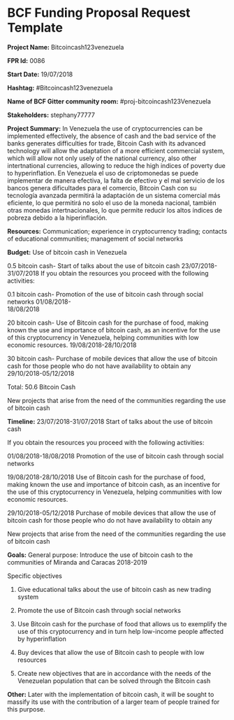 
# BCF Funding Proposal Request Template

**Project Name:**
Bitcoincash123venezuela

**FPR Id:**
0086

**Start Date:**
19/07/2018

**Hashtag:**
#Bitcoincash123venezuela

**Name of BCF Gitter community room:**
#proj-bitcoincash123Venezuela

**Stakeholders:**
stephany77777

**Project Summary:**
In Venezuela the use of cryptocurrencies can be implemented effectively, the absence of cash and the bad service of the banks generates difficulties for trade, Bitcoin Cash with its advanced technology will allow the adaptation of a more efficient commercial system, which will allow not only usely of the national currency, also other intertnational currencies, allowing to reduce the high indices of poverty due to hyperinflation.
En Venezuela el uso de criptomonedas se puede implementar de manera efectiva, la falta de efectivo y el mal servicio de los bancos genera dificultades para el comercio, Bitcoin Cash con su tecnología avanzada permitirá la adaptación de un sistema comercial más eficiente, lo que permitirá no solo el uso de la moneda nacional, también otras monedas intertnacionales, lo que permite reducir los altos índices de pobreza debido a la hiperinflación.

**Resources:**
Communication; experience in cryptocurrency trading; contacts of educational communities; management of social networks

**Budget:**
Use of bitcoin cash in Venezuela

0.5 bitcoin cash- Start of talks about the use of bitcoin cash  23/07/2018-31/07/2018
If you obtain the resources you proceed with the following activities:

0.1 bitcoin cash- Promotion of the use of bitcoin cash through social networks 01/08/2018-  
18/08/2018

20 bitcoin cash-  Use of Bitcoin cash for the purchase of food, making known the use and importance of bitcoin cash, as an incentive for the use of this cryptocurrency in Venezuela, helping communities with low economic resources. 19/08/2018-28/10/2018

30 bitcoin cash- Purchase of mobile devices that allow the use of bitcoin cash for those people who do not have availability to obtain any 29/10/2018-05/12/2018

Total: 50.6 Bitcoin Cash

New projects that arise from the need of the communities regarding the use of bitcoin cash




**Timeline:**
23/07/2018-31/07/2018 Start of talks about the use of bitcoin cash  

If you obtain the resources you proceed with the following activities:

01/08/2018-18/08/2018 Promotion of the use of bitcoin cash through social networks 

19/08/2018-28/10/2018 Use of Bitcoin cash for the purchase of food, making known the use and importance of bitcoin cash, as an incentive for the use of this cryptocurrency in Venezuela, helping communities with low economic resources. 

29/10/2018-05/12/2018 Purchase of mobile devices that allow the use of bitcoin cash for those people who do not have availability to obtain any 

New projects that arise from the need of the communities regarding the use of bitcoin cash


**Goals:**
General purpose:
Introduce the use of bitcoin cash to the communities of Miranda and Caracas 2018-2019

Specific objectives

1. Give educational talks about the use of bitcoin cash as new trading system

2. Promote the use of Bitcoin cash through social networks

3. Use Bitcoin cash for the purchase of food that allows us to exemplify the use of this cryptocurrency and in turn help low-income people affected by hyperinflation

4. Buy devices that allow the use of Bitcoin cash to people with low resources

5. Create new objectives that are in accordance with the needs of the Venezuelan population that can be solved through the Bitcoin cash


**Other:**
Later with the implementation of bitcoin cash, it will be sought to massify its use with the contribution of a larger team of people trained for this purpose.
